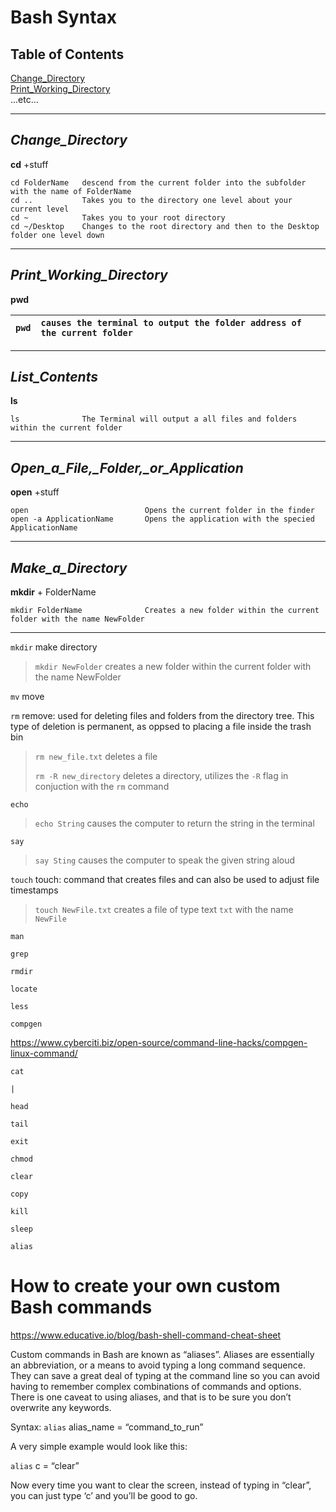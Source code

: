 # Bash Syntax
## Table of Contents 
[Change_Directory](#Change_Directory) <br>
[Print_Working_Directory](#Print_Working_Directory) <br>
...etc...
___
## *Change_Directory*
**cd** +stuff
```
cd FolderName   descend from the current folder into the subfolder with the name of FolderName
cd ..           Takes you to the directory one level about your current level
cd ~            Takes you to your root directory
cd ~/Desktop    Changes to the root directory and then to the Desktop folder one level down
```
___

## *Print_Working_Directory*
**pwd**

| `pwd`  | `causes the terminal to output the folder address of the current folder` |
| :--  | :--  |


___
## *List_Contents*
**ls**

```
ls              The Terminal will output a all files and folders within the current folder 
```
___
## *Open_a_File,_Folder,_or_Application*
**open** +stuff
```
open                          Opens the current folder in the finder
open -a ApplicationName       Opens the application with the specied ApplicationName
```
___
## *Make_a_Directory*
**mkdir** + FolderName

```
mkdir FolderName              Creates a new folder within the current folder with the name NewFolder 
```
___




`mkdir`   make directory

> `mkdir NewFolder` creates a new folder within the current folder with the name NewFolder 

`mv`         move

`rm` 	    remove: used for deleting files and folders from the directory tree. This type of deletion is permanent, as oppsed to placing a file inside the trash bin     

>`rm new_file.txt` deletes a file
>
>`rm -R new_directory` deletes a directory, utilizes the `-R` flag in conjuction with the `rm` command

`echo`

> `echo String` causes the computer to return the string in the terminal

`say`

> `say Sting` causes the computer to speak the given string aloud

`touch`   touch: command that creates files and can also be used to adjust file timestamps

> `touch NewFile.txt` creates a file of type text `txt` with the name `NewFile`

`man`

`grep`

`rmdir`

`locate`

`less`

`compgen`

https://www.cyberciti.biz/open-source/command-line-hacks/compgen-linux-command/

`cat`

`|`

`head`

`tail`

`exit`

`chmod`

`clear`

`copy`

`kill`

`sleep`

`alias`

# How to create your own custom Bash commands

https://www.educative.io/blog/bash-shell-command-cheat-sheet

Custom commands in Bash are known as “aliases”. Aliases are essentially an abbreviation, or a means to avoid typing a long command sequence. They can save a great deal of typing at the command line so you can avoid having to remember complex combinations of commands and options. There is one caveat to using aliases, and that is to be sure you don’t overwrite any keywords.

Syntax: `alias` alias_name = “command_to_run”

A very simple example would look like this:

`alias` c = “clear”

Now every time you want to clear the screen, instead of typing in “clear”, you can just type ‘c’ and you’ll be good to go.